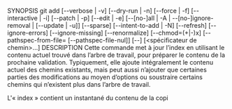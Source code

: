 SYNOPSIS git add [--verbose | -v] [--dry-run | -n] [--force | -f] [--interactive | -i] [--patch | -p] [--edit | -e] [--[no-]all | -A | --[no-]ignore-removal | [--update | -u]] [--sparse] [--intent-to-add | -N] [--refresh] [--ignore-errors] [--ignore-missing] [--renormalize] [--chmod=(+|-)x] [--pathspec-from-file= [--pathspec-file-nul]] [--] [<spécificateur de chemin>…​] DESCRIPTION Cette commande met à jour l’index en utilisant le contenu actuel trouvé dans l’arbre de travail, pour préparer le contenu de la prochaine validation. Typiquement, elle ajoute intégralement le contenu actuel des chemins existants, mais peut aussi n’ajouter que certaines parties des modifications au moyen d’options ou soustraire certains chemins qui n’existent plus dans l’arbre de travail.

L'« index » contient un instantané du contenu de la copi
